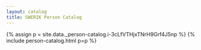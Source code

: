 ```yaml
---
layout: catalog
title: SWERIK Person Catalog
---
```

{% assign p = site.data._person-catalog.i-3cLfVTHjxTNrH9Grf4J5np %}
{% include person-catalog.html p=p %}

